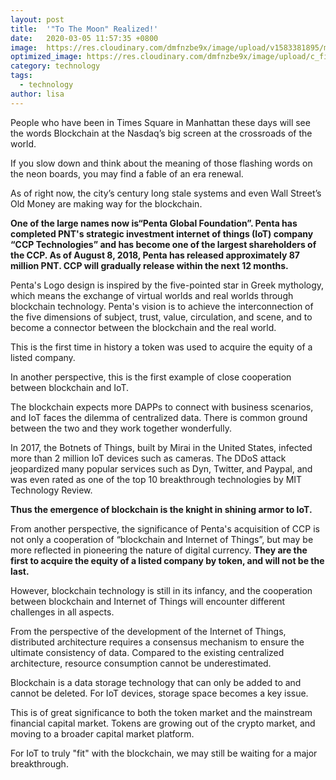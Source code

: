 ```yaml
---
layout: post
title:  '"To The Moon" Realized!'
date:   2020-03-05 11:57:35 +0800
image:  https://res.cloudinary.com/dmfnzbe9x/image/upload/v1583381895/moon_up6av0.png
optimized_image: https://res.cloudinary.com/dmfnzbe9x/image/upload/c_fill,h_171,w_325/v1583381895/moon_up6av0.png
category: technology
tags:
  - technology
author: lisa
---
```


People who have been in Times Square in Manhattan these days will see the words Blockchain at the Nasdaq’s big screen at the crossroads of the world.

If you slow down and think about the meaning of those flashing words on the neon boards, you may find a fable of an era renewal.

As of right now, the city’s century long stale systems and even Wall Street’s Old Money are making way for the blockchain.

<strong>One of the large names now is“Penta Global Foundation”. Penta has completed PNT's strategic investment internet of things (IoT) company “CCP Technologies” and has become one of the largest shareholders of the CCP. As of August 8, 2018, Penta has released approximately 87 million PNT. CCP will gradually release within the next 12 months.</strong>

Penta's Logo design is inspired by the five-pointed star in Greek mythology, which means the exchange of virtual worlds and real worlds through blockchain technology. Penta's vision is to achieve the interconnection of the five dimensions of subject, trust, value, circulation, and scene, and to become a connector between the blockchain and the real world.

This is the first time in history a token was used to acquire the equity of a listed company.

In another perspective, this is the first example of close cooperation between blockchain and IoT.

The blockchain expects more DAPPs to connect with business scenarios, and IoT faces the dilemma of centralized data. There is common ground between the two and they work together wonderfully.

In 2017, the Botnets of Things, built by Mirai in the United States, infected more than 2 million IoT devices such as cameras. The DDoS attack jeopardized many popular services such as Dyn, Twitter, and Paypal, and was even rated as one of the top 10 breakthrough technologies by MIT Technology Review.

<strong>Thus the emergence of blockchain is the knight in shining armor to IoT.</strong>

From another perspective, the significance of Penta's acquisition of CCP is not only a cooperation of “blockchain and Internet of Things”, but may be more reflected in pioneering the nature of digital currency. <strong>They are the first to acquire the equity of a listed company by token, and will not be the last.</strong>

However, blockchain technology is still in its infancy, and the cooperation between blockchain and Internet of Things will encounter different challenges in all aspects.

From the perspective of the development of the Internet of Things, distributed architecture requires a consensus mechanism to ensure the ultimate consistency of data. Compared to the existing centralized architecture, resource consumption cannot be underestimated.

Blockchain is a data storage technology that can only be added to and cannot be deleted. For IoT devices, storage space becomes a key issue.

This is of great significance to both the token market and the mainstream financial capital market. Tokens are growing out of the crypto market, and moving to a broader capital market platform.

For IoT to truly "fit" with the blockchain, we may still be waiting for a major breakthrough.